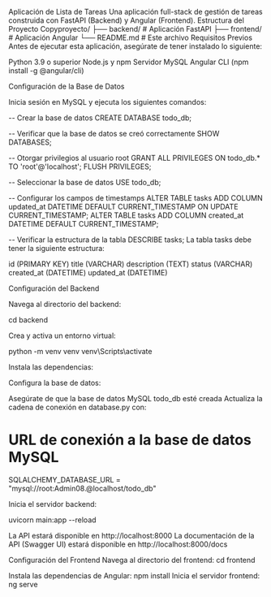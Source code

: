 Aplicación de Lista de Tareas
Una aplicación full-stack de gestión de tareas construida con FastAPI (Backend) y Angular (Frontend).
Estructura del Proyecto
Copyproyecto/
├── backend/         # Aplicación FastAPI
├── frontend/        # Aplicación Angular
└── README.md       # Este archivo
Requisitos Previos
Antes de ejecutar esta aplicación, asegúrate de tener instalado lo siguiente:

Python 3.9 o superior
Node.js y npm
Servidor MySQL
Angular CLI (npm install -g @angular/cli)

Configuración de la Base de Datos

Inicia sesión en MySQL y ejecuta los siguientes comandos:

-- Crear la base de datos
CREATE DATABASE todo_db;

-- Verificar que la base de datos se creó correctamente
SHOW DATABASES;

-- Otorgar privilegios al usuario root
GRANT ALL PRIVILEGES ON todo_db.* TO 'root'@'localhost';
FLUSH PRIVILEGES;

-- Seleccionar la base de datos
USE todo_db;

-- Configurar los campos de timestamps
ALTER TABLE tasks ADD COLUMN updated_at DATETIME DEFAULT CURRENT_TIMESTAMP ON UPDATE CURRENT_TIMESTAMP;
ALTER TABLE tasks ADD COLUMN created_at DATETIME DEFAULT CURRENT_TIMESTAMP;

-- Verificar la estructura de la tabla
DESCRIBE tasks;
La tabla tasks debe tener la siguiente estructura:

id (PRIMARY KEY)
title (VARCHAR)
description (TEXT)
status (VARCHAR)
created_at (DATETIME)
updated_at (DATETIME)

Configuración del Backend

Navega al directorio del backend:

cd backend

Crea y activa un entorno virtual:

python -m venv venv
venv\Scripts\activate

Instala las dependencias:


Configura la base de datos:


Asegúrate de que la base de datos MySQL todo_db esté creada
Actualiza la cadena de conexión en database.py con:

# URL de conexión a la base de datos MySQL
SQLALCHEMY_DATABASE_URL = "mysql://root:Admin08.@localhost/todo_db"


Inicia el servidor backend:

uvicorn main:app --reload

La API estará disponible en http://localhost:8000
La documentación de la API (Swagger UI) estará disponible en http://localhost:8000/docs

Configuración del Frontend
Navega al directorio del frontend:
cd frontend

Instala las dependencias de Angular:
npm install
Inicia el servidor frontend:
ng serve
